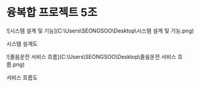 # 융복합 프로젝트 5조 

![시스템 설계 및 기능](C:\Users\SEONGSOO\Desktop\시스템 설계 및 기능.png)

시스템 설계도



![졸음운전 서비스 흐름](C:\Users\SEONGSOO\Desktop\졸음운전 서비스 흐름.png)

서비스 흐름도 

